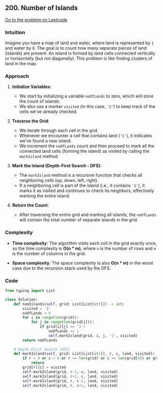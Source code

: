 ## **200. Number of Islands**

[Go to the problem on Leetcode](https://leetcode.com/problems/number-of-islands/)

### **Intuition**
Imagine you have a map of land and water, where land is represented by `1` and water by `0`. The goal is to count how many separate pieces of land (islands) are present. An island is formed by land cells connected vertically or horizontally (but not diagonally). This problem is like finding clusters of land in the map.

### **Approach**
1. **Initialize Variables**: 
   - We start by initializing a variable `noOfLands` to zero, which will store the count of islands.
   - We also use a marker `visited` (in this case, `'2'`) to keep track of the cells we've already checked.

2. **Traverse the Grid**:
   - We iterate through each cell in the grid.
   - Whenever we encounter a cell that contains land (`'1'`), it indicates we've found a new island.
   - We increment the `noOfLands` count and then proceed to mark all the connected land cells (forming the island) as visited by calling the `markIsland` method.

3. **Mark the Island (Depth-First Search - DFS)**:
   - The `markIsland` method is a recursive function that checks all neighboring cells (up, down, left, right).
   - If a neighboring cell is part of the island (i.e., it contains `'1'`), it marks it as visited and continues to check its neighbors, effectively marking the entire island.

4. **Return the Count**:
   - After traversing the entire grid and marking all islands, the `noOfLands` will contain the total number of separate islands in the grid.

### **Complexity**

- **Time complexity**: The algorithm visits each cell in the grid exactly once, so the time complexity is **O(n * m)**, where `n` is the number of rows and `m` is the number of columns in the grid.

- **Space complexity**: The space complexity is also **O(n * m)** in the worst case due to the recursion stack used by the DFS.

### **Code**
```python
from typing import List

class Solution:
    def numIslands(self, grid: List[List[str]]) -> int:
        visited = '2'
        noOfLands = 0
        for i in range(len(grid)):
            for j in range(len(grid[i])):
                if grid[i][j] == '1':
                    noOfLands += 1
                    self.markIsland(grid, i, j, '1', visited)
        return noOfLands
    
    # Depth First Search (DFS)
    def markIsland(self, grid: List[List[str]], r, c, land, visited):
        if r < 0 or c < 0 or r >= len(grid) or c >= len(grid[0]) or grid[r][c] != land:
            return
        grid[r][c] = visited
        self.markIsland(grid, r-1, c, land, visited)
        self.markIsland(grid, r+1, c, land, visited)
        self.markIsland(grid, r, c-1, land, visited)
        self.markIsland(grid, r, c+1, land, visited)